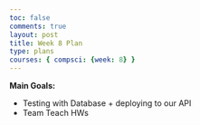 ```yaml
---
toc: false
comments: true
layout: post
title: Week 8 Plan
type: plans
courses: { compsci: {week: 8} }
---
```


**Main Goals:**
- Testing with Database + deploying to our API
- Team Teach HWs